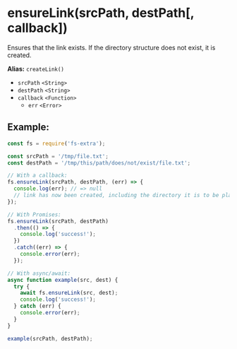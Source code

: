 # ensureLink(srcPath, destPath[, callback])

Ensures that the link exists. If the directory structure does not exist, it is created.

**Alias:** `createLink()`

- `srcPath` `<String>`
- `destPath` `<String>`
- `callback` `<Function>`
  - `err` `<Error>`

## Example:

```js
const fs = require('fs-extra');

const srcPath = '/tmp/file.txt';
const destPath = '/tmp/this/path/does/not/exist/file.txt';

// With a callback:
fs.ensureLink(srcPath, destPath, (err) => {
  console.log(err); // => null
  // link has now been created, including the directory it is to be placed in
});

// With Promises:
fs.ensureLink(srcPath, destPath)
  .then(() => {
    console.log('success!');
  })
  .catch((err) => {
    console.error(err);
  });

// With async/await:
async function example(src, dest) {
  try {
    await fs.ensureLink(src, dest);
    console.log('success!');
  } catch (err) {
    console.error(err);
  }
}

example(srcPath, destPath);
```
